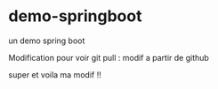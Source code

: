 # demo-springboot

un demo spring boot

Modification pour voir git pull : modif a partir de github

super et voila ma modif !!
